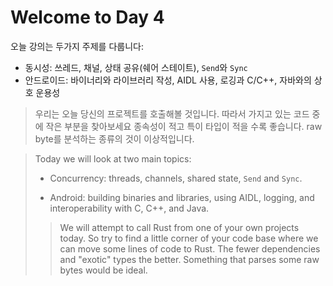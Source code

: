 # Welcome to Day 4

오늘 강의는 두가지 주제를 다룹니다: 
* 동시성: 쓰레드, 채널, 상태 공유(쉐어 스테이트), `Send`와 `Sync`
* 안드로이드: 바이너리와 라이브러리 작성, AIDL 사용, 로깅과 C/C++, 자바와의 상호 운용성

> 우리는 오늘 당신의 프로젝트를 호출해볼 것입니다. 따라서 가지고 있는 코드 중에 작은 부분을 찾아보세요
> 종속성이 적고 특이 타입이 적을 수록 좋습니다. raw byte를 분석하는 종류의 것이 이상적입니다.



> Today we will look at two main topics:
> 
> * Concurrency: threads, channels, shared state, `Send` and `Sync`.
> 
> * Android: building binaries and libraries, using AIDL, logging, and
>   interoperability with C, C++, and Java.
> 
> > We will attempt to call Rust from one of your own projects today. So try to
> > find a little corner of your code base where we can move some lines of code to
> > Rust. The fewer dependencies and "exotic" types the better. Something that
> > parses some raw bytes would be ideal.